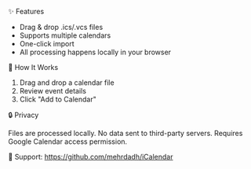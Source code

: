 ✨ Features

- Drag & drop .ics/.vcs files
- Supports multiple calendars
- One-click import
- All processing happens locally in your browser

🚀 How It Works

1. Drag and drop a calendar file
2. Review event details
3. Click "Add to Calendar"

🔒 Privacy

Files are processed locally. No data sent to third-party servers. Requires Google Calendar access permission.

💬 Support: https://github.com/mehrdadh/iCalendar
